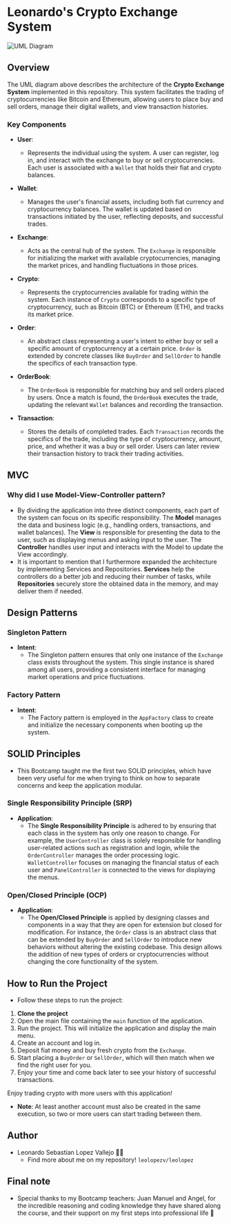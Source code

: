 # Leonardo's Crypto Exchange System

![UML Diagram](https://github.com/user-attachments/assets/d6c9de8f-235d-44b0-b0e6-8d26a4ed7a1c)

## Overview

The UML diagram above describes the architecture of the **Crypto Exchange System** implemented in this repository. This system facilitates the trading of cryptocurrencies like Bitcoin and Ethereum, allowing users to place buy and sell orders, manage their digital wallets, and view transaction histories.

### Key Components

- **User**: 
  - Represents the individual using the system. A user can register, log in, and interact with the exchange to buy or sell cryptocurrencies. Each user is associated with a `Wallet` that holds their fiat and crypto balances.
  
- **Wallet**: 
  - Manages the user's financial assets, including both fiat currency and cryptocurrency balances. The wallet is updated based on transactions initiated by the user, reflecting deposits, and successful trades.

- **Exchange**: 
  - Acts as the central hub of the system. The `Exchange` is responsible for initializing the market with available cryptocurrencies, managing the market prices, and handling fluctuations in those prices.

- **Crypto**: 
  - Represents the cryptocurrencies available for trading within the system. Each instance of `Crypto` corresponds to a specific type of cryptocurrency, such as Bitcoin (BTC) or Ethereum (ETH), and tracks its market price.

- **Order**: 
  - An abstract class representing a user's intent to either buy or sell a specific amount of cryptocurrency at a certain price. `Order` is extended by concrete classes like `BuyOrder` and `SellOrder` to handle the specifics of each transaction type.

- **OrderBook**: 
  - The `OrderBook` is responsible for matching buy and sell orders placed by users. Once a match is found, the `OrderBook` executes the trade, updating the relevant `Wallet` balances and recording the transaction.

- **Transaction**: 
  - Stores the details of completed trades. Each `Transaction` records the specifics of the trade, including the type of cryptocurrency, amount, price, and whether it was a buy or sell order. Users can later review their transaction history to track their trading activities.

## MVC
### Why did I use Model-View-Controller pattern?
  - By dividing the application into three distinct components, each part of the system can focus on its specific responsibility. The **Model** manages the data and business logic (e.g., handling orders, transactions, and wallet balances). The **View** is responsible for presenting the data to the user, such as displaying menus and asking input to the user. The **Controller** handles user input and interacts with the Model to update the View accordingly.
  - It is important to mention that I furthermore expanded the architecture by implementing Services and Repositories. **Services** help the controllers do a better job and reducing their number of tasks, while **Repositories** securely store the obtained data in the memory, and may deliver them if needed.


## Design Patterns

### Singleton Pattern

- **Intent**: 
  - The Singleton pattern ensures that only one instance of the `Exchange` class exists throughout the system. This single instance is shared among all users, providing a consistent interface for managing market operations and price fluctuations.

### Factory Pattern

- **Intent**: 
  - The Factory pattern is employed in the `AppFactory` class to create and initialize the necessary components when booting up the system.

## SOLID Principles
- This Bootcamp taught me the first two SOLID principles, which have been very useful for me when trying to think on how to separate concerns and keep the application modular.

### Single Responsibility Principle (SRP)

- **Application**: 
  - The **Single Responsibility Principle** is adhered to by ensuring that each class in the system has only one reason to change. For example, the `UserController` class is solely responsible for handling user-related actions such as registration and login, while the `OrderController` manages the order processing logic. `WalletController` focuses on managing the financial status of each user and `PanelController` is connected to the views for displaying the menus.

### Open/Closed Principle (OCP)

- **Application**: 
  - The **Open/Closed Principle** is applied by designing classes and components in a way that they are open for extension but closed for modification. For instance, the `Order` class is an abstract class that can be extended by `BuyOrder` and `SellOrder` to introduce new behaviors without altering the existing codebase. This design allows the addition of new types of orders or cryptocurrencies without changing the core functionality of the system.
 
 
## How to Run the Project
- Follow these steps to run the project:

1. **Clone the project**
2. Open the main file containing the `main` function of the application.
3. Run the project. This will initialize the application and display the main menu.
4. Create an account and log in.
5. Deposit fiat money and buy fresh crypto from the `Exchange`.
6. Start placing a `BuyOrder` or `SellOrder`, which will then match when we find the right user for you.
7. Enjoy your time and come back later to see your history of successful transactions.

Enjoy trading crypto with more users with this application!
- **Note**: At least another account must also be created in the same execution, so two or more users can start trading between them.

## Author
- Leonardo Sebastian Lopez Vallejo 🧑‍🚀
  - Find more about me on my repository! `leolopezv/leolopez`

## Final note
- Special thanks to my Bootcamp teachers: Juan Manuel and Angel, for the incredible reasoning and coding knowledge they have shared along the course, and their support on my first steps into professional life 🚀
